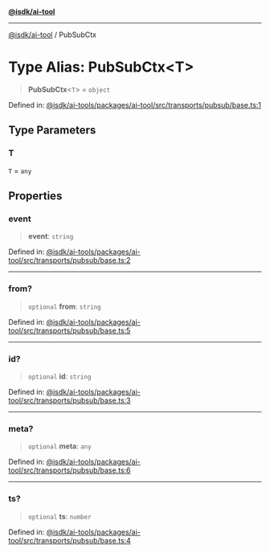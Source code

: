 [**@isdk/ai-tool**](../README.md)

***

[@isdk/ai-tool](../globals.md) / PubSubCtx

# Type Alias: PubSubCtx\<T\>

> **PubSubCtx**\<`T`\> = `object`

Defined in: [@isdk/ai-tools/packages/ai-tool/src/transports/pubsub/base.ts:1](https://github.com/isdk/ai-tool.js/blob/e883e341c67e937e7d3a3e95e8bc56844896f5a3/src/transports/pubsub/base.ts#L1)

## Type Parameters

### T

`T` = `any`

## Properties

### event

> **event**: `string`

Defined in: [@isdk/ai-tools/packages/ai-tool/src/transports/pubsub/base.ts:2](https://github.com/isdk/ai-tool.js/blob/e883e341c67e937e7d3a3e95e8bc56844896f5a3/src/transports/pubsub/base.ts#L2)

***

### from?

> `optional` **from**: `string`

Defined in: [@isdk/ai-tools/packages/ai-tool/src/transports/pubsub/base.ts:5](https://github.com/isdk/ai-tool.js/blob/e883e341c67e937e7d3a3e95e8bc56844896f5a3/src/transports/pubsub/base.ts#L5)

***

### id?

> `optional` **id**: `string`

Defined in: [@isdk/ai-tools/packages/ai-tool/src/transports/pubsub/base.ts:3](https://github.com/isdk/ai-tool.js/blob/e883e341c67e937e7d3a3e95e8bc56844896f5a3/src/transports/pubsub/base.ts#L3)

***

### meta?

> `optional` **meta**: `any`

Defined in: [@isdk/ai-tools/packages/ai-tool/src/transports/pubsub/base.ts:6](https://github.com/isdk/ai-tool.js/blob/e883e341c67e937e7d3a3e95e8bc56844896f5a3/src/transports/pubsub/base.ts#L6)

***

### ts?

> `optional` **ts**: `number`

Defined in: [@isdk/ai-tools/packages/ai-tool/src/transports/pubsub/base.ts:4](https://github.com/isdk/ai-tool.js/blob/e883e341c67e937e7d3a3e95e8bc56844896f5a3/src/transports/pubsub/base.ts#L4)
